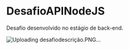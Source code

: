 # DesafioAPINodeJS
Desafio desenvolvido no estágio de back-end.

![Uploading desafiodescrição.PNG…]()
